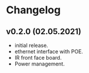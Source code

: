 # Changelog

## v0.2.0 (02.05.2021)

- initial release.
- ethernet interface with POE.
- IR front face board.
- Power management.
